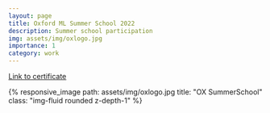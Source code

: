 ```yaml
---
layout: page
title: Oxford ML Summer School 2022
description: Summer school participation
img: assets/img/oxlogo.jpg
importance: 1
category: work
---
```


[Link to certificate](https://github.com/lorenz-peter/lorenz-peter.github.io/blob/master/assets/pdf/OxML22.pdf)


{% responsive_image path: assets/img/oxlogo.jpg title: "OX SummerSchool" class: "img-fluid rounded z-depth-1" %}


